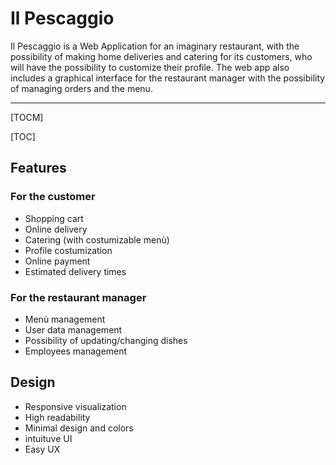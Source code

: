 # Il Pescaggio

Il Pescaggio is a Web Application for an imaginary restaurant, with the possibility of making home deliveries and catering for its customers, who will have the possibility to customize their profile. The web app also includes a graphical interface for the restaurant manager with the possibility of managing orders and the menu.

------------
[TOCM]

[TOC]

## Features
### For the customer
- Shopping cart
- Online delivery
- Catering (with costumizable menù)
- Profile costumization
- Online payment
- Estimated delivery times

### For the restaurant manager
- Menù management
- User data management
- Possibility of updating/changing dishes
- Employees management

## Design
- Responsive visualization
- High readability
- Minimal design and colors
- intuituve UI
- Easy UX

